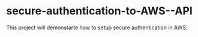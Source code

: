 # secure-authentication-to-AWS--API
This project will demonstarte how to setup secure authentication in AWS.
